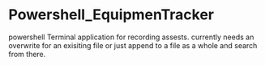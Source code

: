 # Powershell_EquipmenTracker
powershell Terminal application for recording assests. 
currently needs an overwrite for an exisiting file or just append to a file as a whole and search from there.  
